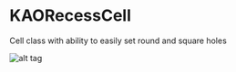 # KAORecessCell
Cell class with ability to easily set round and square holes

![alt tag](https://cloud.githubusercontent.com/assets/5541186/16111843/240dd96c-33bd-11e6-8f57-7358a3ee9ec3.png)
